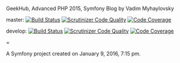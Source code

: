 GeekHub, Advanced PHP 2015, Symfony
Blog by Vadim Myhaylovsky

master:
[![Build Status](https://travis-ci.org/vsmihaylovsky/gh_symfony_blog.svg?branch=master)](https://travis-ci.org/vsmihaylovsky/gh_symfony_blog)
[![Scrutinizer Code Quality](https://scrutinizer-ci.com/g/vsmihaylovsky/gh_symfony_blog/badges/quality-score.png?b=master)](https://scrutinizer-ci.com/g/vsmihaylovsky/gh_symfony_blog/?branch=master)
[![Code Coverage](https://scrutinizer-ci.com/g/vsmihaylovsky/gh_symfony_blog/badges/coverage.png?b=master)](https://scrutinizer-ci.com/g/vsmihaylovsky/gh_symfony_blog/?branch=master)

develop:
[![Build Status](https://travis-ci.org/vsmihaylovsky/gh_symfony_blog.svg?branch=develop)](https://travis-ci.org/vsmihaylovsky/gh_symfony_blog)
[![Scrutinizer Code Quality](https://scrutinizer-ci.com/g/vsmihaylovsky/gh_symfony_blog/badges/quality-score.png?b=develop)](https://scrutinizer-ci.com/g/vsmihaylovsky/gh_symfony_blog/?branch=develop)
[![Code Coverage](https://scrutinizer-ci.com/g/vsmihaylovsky/gh_symfony_blog/badges/coverage.png?b=develop)](https://scrutinizer-ci.com/g/vsmihaylovsky/gh_symfony_blog/?branch=develop)

=

A Symfony project created on January 9, 2016, 7:15 pm.
